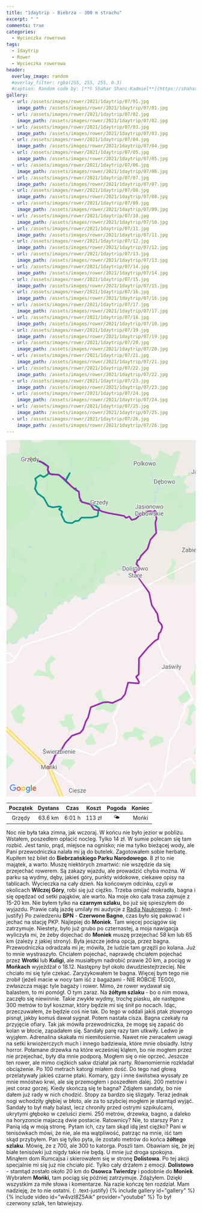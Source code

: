 ```yaml
---
title: "1daytrip - Biebrza - 300 m strachu"
excerpt: " "
comments: true
categories:
  - Wycieczka rowerowa
tags:
  - 1daytrip
  - Rower  
  - Wycieczka rowerowa
header:
  overlay_image: random
  #overlay_filter: rgba(255, 255, 255, 0.3)
  #caption: Random code by: [**© Shahar Shani-Kadmiel**](https://shaharkadmiel.github.io)"
gallery:
  - url: /assets/images/rower/2021/1daytrip/07/01.jpg
    image_path: /assets/images/rower/2021/1daytrip/07/01.jpg
  - url: /assets/images/rower/2021/1daytrip/07/02.jpg
    image_path: /assets/images/rower/2021/1daytrip/07/02.jpg
  - url: /assets/images/rower/2021/1daytrip/07/03.jpg
    image_path: /assets/images/rower/2021/1daytrip/07/03.jpg
  - url: /assets/images/rower/2021/1daytrip/07/04.jpg
    image_path: /assets/images/rower/2021/1daytrip/07/04.jpg
  - url: /assets/images/rower/2021/1daytrip/07/05.jpg
    image_path: /assets/images/rower/2021/1daytrip/07/05.jpg
  - url: /assets/images/rower/2021/1daytrip/07/06.jpg
    image_path: /assets/images/rower/2021/1daytrip/07/06.jpg
  - url: /assets/images/rower/2021/1daytrip/07/07.jpg
    image_path: /assets/images/rower/2021/1daytrip/07/07.jpg
  - url: /assets/images/rower/2021/1daytrip/07/08.jpg
    image_path: /assets/images/rower/2021/1daytrip/07/08.jpg
  - url: /assets/images/rower/2021/1daytrip/07/09.jpg
    image_path: /assets/images/rower/2021/1daytrip/07/09.jpg
  - url: /assets/images/rower/2021/1daytrip/07/10.jpg
    image_path: /assets/images/rower/2021/1daytrip/07/10.jpg
  - url: /assets/images/rower/2021/1daytrip/07/11.jpg
    image_path: /assets/images/rower/2021/1daytrip/07/11.jpg
  - url: /assets/images/rower/2021/1daytrip/07/12.jpg
    image_path: /assets/images/rower/2021/1daytrip/07/12.jpg
  - url: /assets/images/rower/2021/1daytrip/07/13.jpg
    image_path: /assets/images/rower/2021/1daytrip/07/13.jpg
  - url: /assets/images/rower/2021/1daytrip/07/14.jpg
    image_path: /assets/images/rower/2021/1daytrip/07/14.jpg
  - url: /assets/images/rower/2021/1daytrip/07/15.jpg
    image_path: /assets/images/rower/2021/1daytrip/07/15.jpg
  - url: /assets/images/rower/2021/1daytrip/07/16.jpg
    image_path: /assets/images/rower/2021/1daytrip/07/16.jpg
  - url: /assets/images/rower/2021/1daytrip/07/17.jpg
    image_path: /assets/images/rower/2021/1daytrip/07/17.jpg
  - url: /assets/images/rower/2021/1daytrip/07/18.jpg
    image_path: /assets/images/rower/2021/1daytrip/07/18.jpg
  - url: /assets/images/rower/2021/1daytrip/07/19.jpg
    image_path: /assets/images/rower/2021/1daytrip/07/19.jpg
  - url: /assets/images/rower/2021/1daytrip/07/20.jpg
    image_path: /assets/images/rower/2021/1daytrip/07/20.jpg
  - url: /assets/images/rower/2021/1daytrip/07/21.jpg
    image_path: /assets/images/rower/2021/1daytrip/07/21.jpg
  - url: /assets/images/rower/2021/1daytrip/07/22.jpg
    image_path: /assets/images/rower/2021/1daytrip/07/22.jpg
  - url: /assets/images/rower/2021/1daytrip/07/23.jpg
    image_path: /assets/images/rower/2021/1daytrip/07/23.jpg
  - url: /assets/images/rower/2021/1daytrip/07/24.jpg
    image_path: /assets/images/rower/2021/1daytrip/07/24.jpg
  - url: /assets/images/rower/2021/1daytrip/07/25.jpg
    image_path: /assets/images/rower/2021/1daytrip/07/25.jpg
  - url: /assets/images/rower/2021/1daytrip/07/26.jpg
    image_path: /assets/images/rower/2021/1daytrip/07/26.jpg
---
```

![mapka](/assets/images/rower/2021/1daytrip/07/mapka.png)

|Początek|Dystans|Czas|Koszt|Pogoda|Koniec|
|:---:|:---:|:---:|:---:|:---:|:---:|
|Grzędy|63.6 km|6:01 h|113 zł|🌤️|Mońki|

Noc nie była taka zimna, jak wczoraj. W końcu nie było jezior w pobliżu. Wstałem, poszedłem opłacić nocleg. Tylko 14 zł. W sumie polecam się tam rozbić. Jest tanio, prąd, miejsce na ognisko; nie ma tylko bieżącej wody, ale Pani przewodniczka nalała mi ją do butelek. Zagotowałem sobie herbatę. Kupiłem też bilet do **Biebrzańskiego Parku Narodowego**. 8 zł to nie majątek, a warto. Muszę niektórych zmartwić: nie wszędzie da się przejechać rowerem. Są zakazy wjazdu, ale prowadzić chyba można. W parku są wydmy, dęby, jakieś góry, punkty widokowe, ciekawe opisy na tablicach. Wycieczka na cały dzień. Na końcowym odcinku, czyli w okolicach **Wilczej Góry**, robi się już ciężko. Trzeba omijać mokradła, bagna i się opędzać od setki pająków, ale warto. Na moje oko cała trasa zajmuje z 15-20 km. Nie byłem tylko na **czarnym szlaku**, bo już się spieszyłem do wyjazdu. Prawie całą jazdę umilały mi audycje z [Radia Naukowego](https://radionaukowe.pl/).
{: .text-justify}
Po zwiedzeniu **BPN** - **Czerwone Bagno**, czas było się pakować i jechać na stację PKP. Najlepiej do **Moniek**. Tam więcej pociągów się zatrzymuje. Niestety, było już grubo po czternastej, a moja nawigacja wyliczyła mi, że żeby dojechać do **Moniek** muszę przejechać 58 km lub 65 km (zależy z jakiej strony). Była jeszcze jedna opcja, przez bagna. Przewodniczka odradzała mi je; mówiła, że ludzie tam grzęźli po kolana. Już to mnie wystraszyło. Chciałem pojechać, naprawdę chciałem pojechać przez **Wrotki** lub **Kuligi**, ale musiałbym nadrobić prawie 20 km, a pociąg w **Mońkach** wyjeżdżał o 18.12. Następny był około dwudziestejtrzeciej. Nie chciało mi się tyle czekać. Zaryzykowałem te bagna. Więcej bym tego nie zrobił (jeżeli macie w nocy tam iść z bagażami - NIE RÓBCIE TEGO), zwłaszcza mając tyle bagaży i rower. Mimo, że rower wydawał się balastem, to mi pomógł. O tym zaraz. Na **żółtym szlaku** - bo o nim mowa, zaczęło się niewinnie. Takie zwykłe wydmy, trochę piasku, ale następne 300 metrów to był koszmar, który będzie mi się śnił po nocach. Idąc, przeczuwałem, że będzie coś nie tak. Do tego w oddali jakiś ptak złowrogo pisnął, jakby komuś dawał sygnał. Potem nastała cisza. Bagna czekały na przyjęcie ofiary. Tak jak mówiła przewodniczka, że mogę się zapaść do kolan w błocie, zapadałem się. Sandały parę razy tam utkwiły. Ledwo je wyjąłem. Adrenalina skakała mi niemiłosiernie. Nawet nie zwracałem uwagi na setki krwiożerczych much i innego badziewia, które mnie obsiadły. Istny horror. Połamane drzewka na które wcześniej kląłem, bo nie mogłem przez nie przejechać, były dla mnie podporą. Mogłem się o nie oprzeć. Jeszcze ten rower, ale mimo ciężkich sakw działał jak narty. Równomiernie rozkładał obciążenie. Po 100 metrach katorgi miałem dość. Do tego nad głową przelatywały jakieś czarne ptaki. Komary, gzy i inne świństwa wyssały ze mnie mnóstwo krwi, ale się przemogłem i poszedłem dalej. 200 metrów i jest coraz gorzej. Kiedy skończą się te bagna? Zdjąłem sandały, bo nie dałem już rady w nich chodzić. Stopy za bardzo się ślizgały. Teraz jednak nogi wchodziły głębiej w błoto, ale za to szybciej mogłem je stamtąd wyjąć. Sandały to był mały balast, lecz chroniły przed ostrymi szpikulcami, ukrytymi głęboko w czeluści ziemi. 250 metrów, drzewka, bagno, a daleko na horyzoncie majaczą dwie postacie. Ratownicy? Nie, to starszy Pan z Panią idą w moją stronę. Pytam ich, czy tam skąd idą jest ciężko? Pani w tenisówkach mówi, że nie, ale ma wątpliwość, patrząc na mnie, iść tam skąd przybyłem. Pan się tylko pyta, ile zostało metrów do końca **żółtego szlaku**. Mówię, że z 700, ale 300 to katorga. Poszli tam. Obawiam się, że jej białe tenisówki już nigdy takie nie będą. U mnie już droga spokojna. Minąłem dom Rumcajsa i skierowałem się w stronę **Dolistowa**. Po tej akcji specjalnie mi się już nie chciało pić. Tylko cały drżałem z emocji. **Dolistowo** - stamtąd zostało około 20 km do **Osowca Twierdzy** i podobnie do **Moniek**. Wybrałem **Mońki**, tam pociąg się później zatrzymuje. Zdążyłem. Dzięki wszystkim za miłe słowa i komentarze. Na razie kończę ten rozdział. Mam nadzieję, że to nie ostatni.
{: .text-justify}
{% include gallery id="gallery" %}
{% include video id="w4vzl8Z5Aik" provider="youtube" %}
To był czerwony szlak, ten łatwiejszy.
